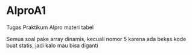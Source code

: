 # AlproA1
Tugas Praktikum Alpro materi tabel

Semua soal pake array dinamis, kecuali nomor 5 karena ada bekas kode buat statis, jadi kalo mau bisa diganti

